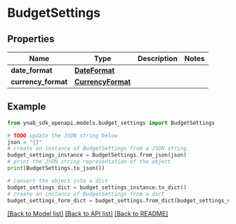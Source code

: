 # BudgetSettings


## Properties

Name | Type | Description | Notes
------------ | ------------- | ------------- | -------------
**date_format** | [**DateFormat**](DateFormat.md) |  | 
**currency_format** | [**CurrencyFormat**](CurrencyFormat.md) |  | 

## Example

```python
from ynab_sdk_openapi.models.budget_settings import BudgetSettings

# TODO update the JSON string below
json = "{}"
# create an instance of BudgetSettings from a JSON string
budget_settings_instance = BudgetSettings.from_json(json)
# print the JSON string representation of the object
print(BudgetSettings.to_json())

# convert the object into a dict
budget_settings_dict = budget_settings_instance.to_dict()
# create an instance of BudgetSettings from a dict
budget_settings_form_dict = budget_settings.from_dict(budget_settings_dict)
```
[[Back to Model list]](../README.md#documentation-for-models) [[Back to API list]](../README.md#documentation-for-api-endpoints) [[Back to README]](../README.md)


